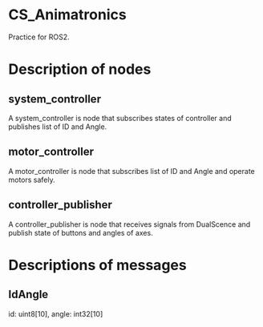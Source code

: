 # CS_Animatronics
Practice for ROS2. 

# Description of nodes
## system_controller
A system_controller is node that subscribes states of controller and publishes list of ID and Angle.

## motor_controller
A motor_controller is node that subscribes list of ID and Angle and operate motors safely.

## controller_publisher
A controller_publisher is node that receives signals from DualScence and publish state of buttons and angles of axes.

# Descriptions of messages
## IdAngle
id: uint8[10], angle: int32[10]
